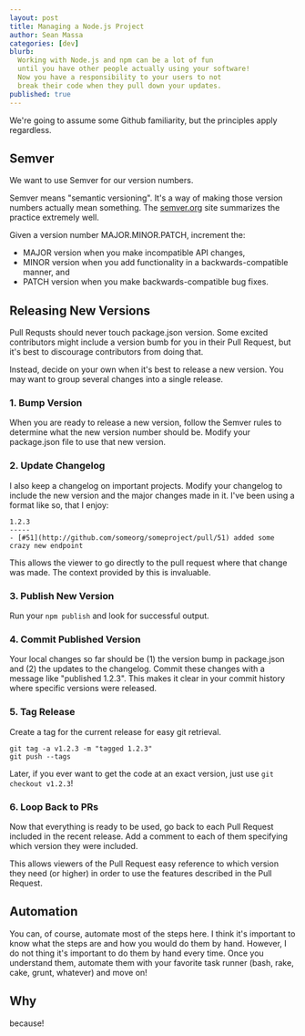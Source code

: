 ```yaml
---
layout: post
title: Managing a Node.js Project
author: Sean Massa
categories: [dev]
blurb:
  Working with Node.js and npm can be a lot of fun
  until you have other people actually using your software!
  Now you have a responsibility to your users to not
  break their code when they pull down your updates.
published: true
---
```


We're going to assume some Github familiarity, but the principles apply regardless.

## Semver

We want to use Semver for our version numbers.

Semver means "semantic versioning". It's a way of making those version numbers actually mean something. The [semver.org](http://semver.org/) site summarizes the practice extremely well.

Given a version number MAJOR.MINOR.PATCH, increment the:

- MAJOR version when you make incompatible API changes,
- MINOR version when you add functionality in a backwards-compatible manner, and
- PATCH version when you make backwards-compatible bug fixes.

## Releasing New Versions

Pull Requsts should never touch package.json version. Some excited contributors might include a version bumb for you in their Pull Request, but it's best to discourage contributors from doing that.

Instead, decide on your own when it's best to release a new version. You may want to group several changes into a single release.

### 1. Bump Version

When you are ready to release a new version, follow the Semver rules to determine what the new version number should be. Modify your package.json file to use that new version.

### 2. Update Changelog

I also keep a changelog on important projects. Modify your changelog to include the new version and the major changes made in it. I've been using a format like so, that I enjoy:

    1.2.3
    -----
    - [#51](http://github.com/someorg/someproject/pull/51) added some crazy new endpoint

This allows the viewer to go directly to the pull request where that change was made. The context provided by this is invaluable.

### 3. Publish New Version

Run your `npm publish` and look for successful output.

### 4. Commit Published Version

Your local changes so far should be (1) the version bump in package.json and (2) the updates to the changelog. Commit these changes with a message like "published 1.2.3". This makes it clear in your commit history where specific versions were released.

### 5. Tag Release

Create a tag for the current release for easy git retrieval.


    git tag -a v1.2.3 -m "tagged 1.2.3"
    git push --tags


Later, if you ever want to get the code at an exact version, just use `git checkout v1.2.3`!

### 6. Loop Back to PRs 

Now that everything is ready to be used, go back to each Pull Request included in the recent release. Add a comment to each of them specifying which version they were included.

This allows viewers of the Pull Request easy reference to which version they need (or higher) in order to use the features described in the Pull Request.

## Automation

You can, of course, automate most of the steps here. I think it's important to know what the steps are and how you would do them by hand. However, I do not thing it's important to do them by hand every time. Once you understand them, automate them with your favorite task runner (bash, rake, cake, grunt, whatever) and move on!

## Why

because!
